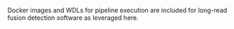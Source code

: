 Docker images and WDLs for pipeline execution are included for long-read fusion detection software as leveraged here.
    
